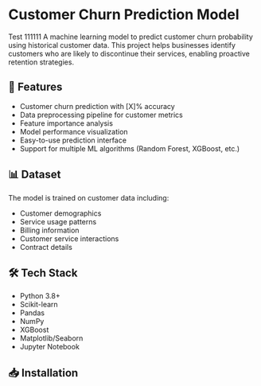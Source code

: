 # Customer Churn Prediction Model
Test 111111
A machine learning model to predict customer churn probability using historical customer data. This project helps businesses identify customers who are likely to discontinue their services, enabling proactive retention strategies.

## 🎯 Features

- Customer churn prediction with [X]% accuracy
- Data preprocessing pipeline for customer metrics
- Feature importance analysis
- Model performance visualization
- Easy-to-use prediction interface
- Support for multiple ML algorithms (Random Forest, XGBoost, etc.)

## 📊 Dataset

The model is trained on customer data including:
- Customer demographics
- Service usage patterns
- Billing information
- Customer service interactions
- Contract details

## 🛠️ Tech Stack

- Python 3.8+
- Scikit-learn
- Pandas
- NumPy
- XGBoost
- Matplotlib/Seaborn
- Jupyter Notebook

## 📥 Installation
